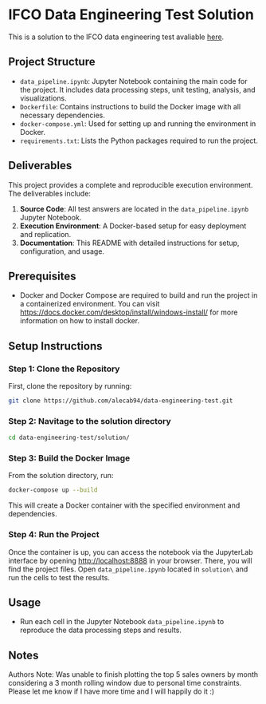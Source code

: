 
# IFCO Data Engineering Test Solution

This is a solution to the IFCO data engineering test avaliable [here](https://github.com/Digital-IFCO/data-engineering-test).

## Project Structure

- `data_pipeline.ipynb`: Jupyter Notebook containing the main code for the project. It includes data processing steps, unit testing, analysis, and visualizations.
- `Dockerfile`: Contains instructions to build the Docker image with all necessary dependencies.
- `docker-compose.yml`: Used for setting up and running the environment in Docker.
- `requirements.txt`: Lists the Python packages required to run the project.

## Deliverables

This project provides a complete and reproducible execution environment. The deliverables include:

1. **Source Code**: All test answers are located in the `data_pipeline.ipynb` Jupyter Notebook.
2. **Execution Environment**: A Docker-based setup for easy deployment and replication.
3. **Documentation**: This README with detailed instructions for setup, configuration, and usage.

## Prerequisites

- Docker and Docker Compose are required to build and run the project in a containerized environment. You can visit https://docs.docker.com/desktop/install/windows-install/ for more information on how to install docker.

## Setup Instructions

### Step 1: Clone the Repository

First, clone the repository by running:

```bash
git clone https://github.com/alecab94/data-engineering-test.git
```

### Step 2: Navitage to the solution directory

```bash
cd data-engineering-test/solution/
```

### Step 3: Build the Docker Image

From the solution directory, run:

```bash
docker-compose up --build
```

This will create a Docker container with the specified environment and dependencies.

### Step 4: Run the Project

Once the container is up, you can access the notebook via the JupyterLab interface by opening [http://localhost:8888](http://localhost:8888) in your browser.
There, you will find the project files. Open `data_pipeline.ipynb` located in `solution\` and run the cells to test the results.

## Usage

- Run each cell in the Jupyter Notebook `data_pipeline.ipynb` to reproduce the data processing steps and results.

## Notes

Authors Note: Was unable to finish plotting the top 5 sales owners by month considering a 3 month rolling window due to personal time constraints. Please let me know if I have more time and I will happily do it :)